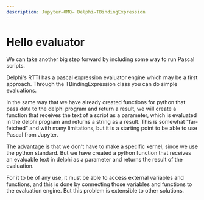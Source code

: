 ```yaml
---
description: Jupyter→0MQ→ Delphi→TBindingExpression
---
```


# Hello evaluator

We can take another big step forward by including some way to run Pascal scripts.

Delphi's RTTI has a pascal expression evaluator engine which may be a first approach. Through the TBindingExpression class you can do simple evaluations.

In the same way that we have already created functions for python that pass data to the delphi program and return a result, we will create a function that receives the text of a script as a parameter, which is evaluated in the delphi program and returns a string as a result. This is somewhat "far-fetched" and with many limitations, but it is a starting point to be able to use Pascal from Jupyter.

The advantage is that we don't have to make a specific kernel, since we use the python standard. But we have created a python function that receives an evaluable text in delphi as a parameter and returns the result of the evaluation.

For it to be of any use, it must be able to access external variables and functions, and this is done by connecting those variables and functions to the evaluation engine. But this problem is extensible to other solutions.
